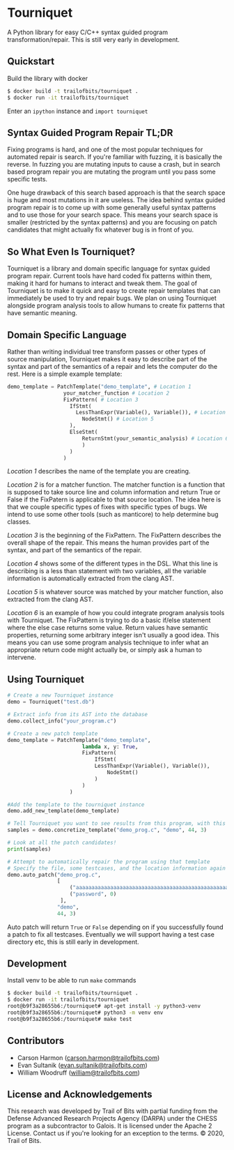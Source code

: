 # Tourniquet

A Python library for easy C/C++ syntax guided program transformation/repair.
This is still very early in development.

## Quickstart

Build the library with docker

```bash
$ docker build -t trailofbits/tourniquet .
$ docker run -it trailofbits/tourniquet
```

Enter an `ipython` instance and `import tourniquet`

## Syntax Guided Program Repair TL;DR

Fixing programs is hard, and one of the most popular techniques for automated repair is search. If you're familiar with
fuzzing, it is basically the reverse. In fuzzing you are mutating inputs to cause a crash, but in search based program
repair you are mutating the program until you pass some specific tests.

One huge drawback of this search based approach is that the search space is huge and most mutations in it
are useless. The idea behind syntax guided program repair is to come up with some generally useful syntax patterns and
to use those for your search space. This means your search space is smaller (restricted by the syntax patterns) and
you are focusing on patch candidates that might actually fix whatever bug is in front of you.

## So What Even Is Tourniquet?

Tourniquet is a library and domain specific language for syntax guided program repair. Current tools have
hard coded fix patterns within them, making it hard for humans to interact and tweak them. The goal of Tourniquet is to
make it quick and easy to create repair templates that can immediately be used to try and repair bugs. We plan on using
Tourniquet alongside program analysis tools to allow humans to create fix patterns that have semantic meaning.

## Domain Specific Language

Rather than writing individual tree transform passes or other types of source manipulation, Tourniquet makes it easy to
describe part of the syntax and part of the semantics of a repair and lets the computer do the rest. Here is a simple
example template:

```python
demo_template = PatchTemplate("demo_template", # Location 1
                  your_matcher_function # Location 2
                  FixPattern( # Location 3
                    IfStmt(
                      LessThanExpr(Variable(), Variable()), # Location 4
                        NodeStmt() # Location 5
                    ),
                    ElseStmt(
                        ReturnStmt(your_semantic_analysis) # Location 6
                        )
                    )
                  )
```

*Location 1* describes the name of the template you are creating.

*Location 2* is for a matcher function. The matcher function is a function that is supposed to take source line and column
information and return True or False if the FixPatern is applicable to that source location. The idea here is that we
couple specific types of fixes with specific types of bugs. We intend to use some other tools (such as manticore) to
help determine bug classes.

*Location 3* is the beginning of the FixPattern. The FixPattern describes the overall shape of the repair. This means the
human provides part of the syntax, and part of the semantics of the repair.

*Location 4* shows some of the different types in the DSL. What this line is describing is a less than statement
with two variables, all the variable information is automatically extracted from the clang AST.

*Location 5* is whatever source was matched by your matcher function, also extracted from the clang AST.

*Location 6* is an example of how you could integrate program analysis tools with Tourniquet. The FixPattern is trying
to do a basic if/else statement where the else case returns some value. Return values have semantic properties,
returning some arbitrary integer isn't usually a good idea. This means you can use some program analysis technique to
infer what an appropriate return code might actually be, or simply ask a human to intervene.

## Using Tourniquet

```python
# Create a new Tourniquet instance
demo = Tourniquet("test.db")

# Extract info from its AST into the database
demo.collect_info("your_program.c")

# Create a new patch template
demo_template = PatchTemplate("demo_template",
                        lambda x, y: True,
                        FixPattern(
                            IfStmt(
                    	    LessThanExpr(Variable(), Variable()),
                      	        NodeStmt()
                            )
                        )
                    )

#Add the template to the tourniquet instance
demo.add_new_template(demo_template)

# Tell Tourniquet you want to see results from this program, with this template, matching against some location
samples = demo.concretize_template("demo_prog.c", "demo", 44, 3)

# Look at all the patch candidates!
print(samples)

# Attempt to automatically repair the program using that template
# Specify the file, some testcases, and the location information again
demo.auto_patch("demo_prog.c",
                [
                    ("aaaaaaaaaaaaaaaaaaaaaaaaaaaaaaaaaaaaaaaaaaaaaaaaaa", 1),
                    ("password", 0)
                 ],
                "demo",
                44, 3)
```

Auto patch will return `True` or `False` depending on if you successfully found a patch to fix all testcases. Eventually
we will support having a test case directory etc, this is still early in development.

## Development

Install venv to be able to run `make` commands

```bash
$ docker build -t trailofbits/tourniquet .
$ docker run -it trailofbits/tourniquet
root@b9f3a28655b6:/tourniquet# apt-get install -y python3-venv
root@b9f3a28655b6:/tourniquet# python3 -m venv env
root@b9f3a28655b6:/tourniquet# make test
```

## Contributors

* Carson Harmon (carson.harmon@trailofbits.com)
* Evan Sultanik (evan.sultanik@trailofbits.com)
* William Woodruff (william@trailofbits.com)

## License and Acknowledgements

This research was developed by Trail of Bits with partial funding from the
Defense Advanced Research Projects Agency (DARPA) under the CHESS program as a subcontractor to
Galois. It is licensed under the Apache 2 License. Contact us if
you're looking for an exception to the terms. © 2020, Trail of Bits.
